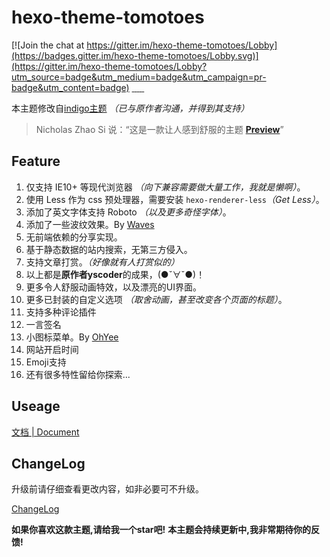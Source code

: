 hexo-theme-tomotoes
======================
[![Join the chat at https://gitter.im/hexo-theme-tomotoes/Lobby](https://badges.gitter.im/hexo-theme-tomotoes/Lobby.svg)](https://gitter.im/hexo-theme-tomotoes/Lobby?utm_source=badge&utm_medium=badge&utm_campaign=pr-badge&utm_content=badge)
<a href="https://github.com/Tomotoes/hexo-theme-tomotoes/wiki"><img src="https://camo.githubusercontent.com/f6977a970c4eaf235fb3b115069c08634611611c/68747470733a2f2f696d672e736869656c64732e696f2f62616467652f646f63756d656e742d434e2d677265656e2e7376673f7374796c653d666c61742d737175617265" alt="" data-canonical-src="https://img.shields.io/badge/document-CN-green.svg?style=flat-square" style="max-width:100%;">
</a>
<a href="http://tomotoes.com">
<img src="https://img.shields.io/badge/preview-Tomotoes-red.svg" alt="" data-canonical-src="https://img.shields.io/badge/preview-Tomotoes.svg?style=flat-square" style="max-width:100%;">
</a>
<a href="http://tomotoes.com">
<img src="https://img.shields.io/chrome-web-store/stars/nimelepbpejjlbmoobocpfnjhihnpked.svg" alt="" data-canonical-src="https://img.shields.io/badge/preview-Tomotoes.svg?style=flat-square" style="max-width:100%;">
</a>
<a href="http://tomotoes.com">
<img src="https://img.shields.io/github/languages/count/badges/shields.svg" alt="" data-canonical-src="https://img.shields.io/badge/preview-Tomotoes.svg?style=flat-square" style="max-width:100%;">
</a>
<a href="http://tomotoes.com">
<img src="https://img.shields.io/cocoapods/l/AFNetworking.svg" alt="" data-canonical-src="https://img.shields.io/badge/preview-Tomotoes.svg?style=flat-square" style="max-width:100%;">
</a>
<a href="http://tomotoes.com">
<img src="https://img.shields.io/bithound/code/github/rexxars/sse-channel.svg" alt="" data-canonical-src="https://img.shields.io/badge/preview-Tomotoes.svg?style=flat-square" style="max-width:100%;">
</a>


本主题修改自[indigo主题](https://github.com/yscoder/hexo-theme-indigo) *（已与原作者沟通，并得到其支持）*

> Nicholas Zhao Si 说：“这是一款让人感到舒服的主题 **[Preview](http://tomotoes.com/)**”

## Feature
1. 仅支持 IE10+ 等现代浏览器 *（向下兼容需要做大量工作，我就是懒啊）*。
2. 使用 Less 作为 css 预处理器，需要安装 `hexo-renderer-less`*（Get Less）*。
3. 添加了英文字体支持 Roboto *（以及更多奇怪字体）*。
4. 添加了一些波纹效果。By [Waves](https://github.com/fians/Waves)
5. 无前端依赖的分享实现。
6. 基于静态数据的站内搜索，无第三方侵入。
7. 支持文章打赏。*（好像就有人打赏似的）*
8. 以上都是**原作者yscoder**的成果，(●ˇ∀ˇ●)！
9. 更多令人舒服动画特效，以及漂亮的UI界面。
10. 更多已封装的自定义选项 *（取舍动画，甚至改变各个页面的标题）*。
11. 支持多种评论插件
12. 一言签名
13. 小图标菜单。By [OhYee](https://www.oyohyee.com)
14. 网站开启时间
15. Emoji支持
16. 还有很多特性留给你探索...

## Useage

[文档 | Document](https://github.com/tomotoes/hexo-theme-tomotoes/wiki)

## ChangeLog

升级前请仔细查看更改内容，如非必要可不升级。

[ChangeLog](https://github.com/tomotoes/hexo-theme-tomotoes/releases)

**如果你喜欢这款主题,请给我一个star吧!**
**本主题会持续更新中,我非常期待你的反馈!**

